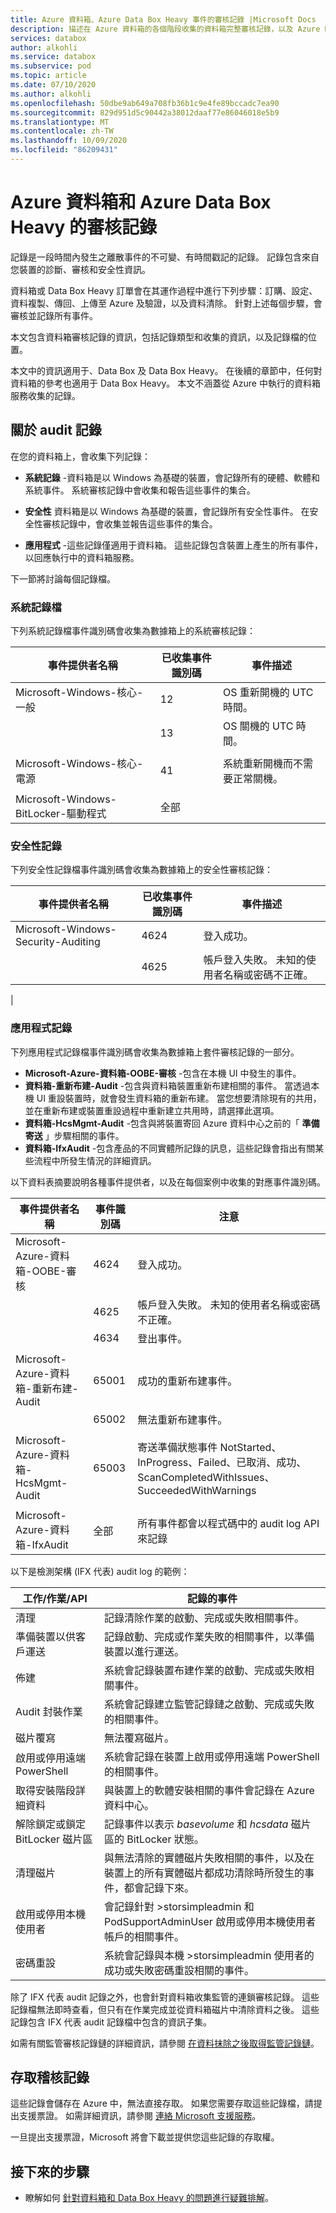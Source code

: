 ```yaml
---
title: Azure 資料箱、Azure Data Box Heavy 事件的審核記錄 |Microsoft Docs
description: 描述在 Azure 資料箱的各個階段收集的資料箱完整審核記錄，以及 Azure Data Box Heavy 順序。
services: databox
author: alkohli
ms.service: databox
ms.subservice: pod
ms.topic: article
ms.date: 07/10/2020
ms.author: alkohli
ms.openlocfilehash: 50dbe9ab649a708fb36b1c9e4fe89bccadc7ea90
ms.sourcegitcommit: 829d951d5c90442a38012daaf77e86046018e5b9
ms.translationtype: MT
ms.contentlocale: zh-TW
ms.lasthandoff: 10/09/2020
ms.locfileid: "86209431"
---
```

# <a name="audit-logs-for-your-azure-data-box-and-azure-data-box-heavy"></a>Azure 資料箱和 Azure Data Box Heavy 的審核記錄

記錄是一段時間內發生之離散事件的不可變、有時間戳記的記錄。 記錄包含來自您裝置的診斷、審核和安全性資訊。  

資料箱或 Data Box Heavy 訂單會在其運作過程中進行下列步驟：訂購、設定、資料複製、傳回、上傳至 Azure 及驗證，以及資料清除。 針對上述每個步驟，會審核並記錄所有事件。

本文包含資料箱審核記錄的資訊，包括記錄類型和收集的資訊，以及記錄檔的位置。 

本文中的資訊適用于、Data Box 及 Data Box Heavy。 在後續的章節中，任何對資料箱的參考也適用于 Data Box Heavy。 本文不涵蓋從 Azure 中執行的資料箱服務收集的記錄。 


## <a name="about-audit-logs"></a>關於 audit 記錄 

在您的資料箱上，會收集下列記錄：

- **系統記錄** -資料箱是以 Windows 為基礎的裝置，會記錄所有的硬體、軟體和系統事件。 系統審核記錄中會收集和報告這些事件的集合。 

- **安全性** 資料箱是以 Windows 為基礎的裝置，會記錄所有安全性事件。 在安全性審核記錄中，會收集並報告這些事件的集合。 

- **應用程式** -這些記錄僅適用于資料箱。 這些記錄包含裝置上產生的所有事件，以回應執行中的資料箱服務。

下一節將討論每個記錄檔。

### <a name="system-logs"></a>系統記錄檔

下列系統記錄檔事件識別碼會收集為數據箱上的系統審核記錄：

|事件提供者名稱     |已收集事件識別碼   |事件描述   |
|-------------------|----------|----------------|
|Microsoft-Windows-核心-一般|12  |OS 重新開機的 UTC 時間。   |
|                                |13  |OS 關機的 UTC 時間。 |
|    |                              |
|Microsoft-Windows-核心-電源  |41  |系統重新開機而不需要正常關機。| 
|    |                              |
|Microsoft-Windows-BitLocker-驅動程式|全部|    |

### <a name="security-logs"></a>安全性記錄

下列安全性記錄檔事件識別碼會收集為數據箱上的安全性審核記錄：

|事件提供者名稱                   |已收集事件識別碼    |事件描述       |
|--------------------------------------|------------|----------|
|Microsoft-Windows-Security-Auditing   |4624        |登入成功。 |
|                                      |4625        |帳戶登入失敗。 未知的使用者名稱或密碼不正確。 |
|                                     

### <a name="application-logs"></a>應用程式記錄

下列應用程式記錄檔事件識別碼會收集為數據箱上套件審核記錄的一部分。     

- **Microsoft-Azure-資料箱-OOBE-審核** -包含在本機 UI 中發生的事件。 
- **資料箱-重新布建-Audit** -包含與資料箱裝置重新布建相關的事件。 當透過本機 UI 重設裝置時，就會發生資料箱的重新布建。 當您想要清除現有的共用，並在重新布建或裝置重設過程中重新建立共用時，請選擇此選項。
- **資料箱-HcsMgmt-Audit** -包含與將裝置寄回 Azure 資料中心之前的「 **準備寄送** 」步驟相關的事件。 
- **資料箱-IfxAudit** -包含產品的不同實體所記錄的訊息，這些記錄會指出有關某些流程中所發生情況的詳細資訊。

以下資料表摘要說明各種事件提供者，以及在每個案例中收集的對應事件識別碼。

|事件提供者名稱    |事件識別碼    | 注意 |
|-----------------|-----------------|-------------------|
|Microsoft-Azure-資料箱-OOBE-審核 |4624        |登入成功。|
|                                      |4625        |帳戶登入失敗。 未知的使用者名稱或密碼不正確。|
|                                     |4634        |登出事件。|
|                                   |  | |
|Microsoft-Azure-資料箱-重新布建-Audit    |65001       |成功的重新布建事件。|
|                                                  |65002       |無法重新布建事件。|
|                                                  |                 |         |
|Microsoft-Azure-資料箱-HcsMgmt-Audit        |65003       |寄送準備狀態事件 NotStarted、InProgress、Failed、已取消、成功、ScanCompletedWithIssues、SucceededWithWarnings          |
|                                                  |                 |     |
|Microsoft-Azure-資料箱-IfxAudit    |全部 |所有事件都會以程式碼中的 audit log API 來記錄 |

以下是檢測架構 (IFX 代表) audit log 的範例：

|     工作/作業/API                              |     記錄的事件                                                                                                              | 
|-----------------------------------------------|------------------------------------------------------------------------------------------------------------------------------|
|     清理                                   |     記錄清除作業的啟動、完成或失敗相關事件。 |                                              
|     準備裝置以供客戶運送    |     記錄啟動、完成或作業失敗的相關事件，以準備裝置以進行運送。 |
|     佈建                                 |     系統會記錄裝置布建作業的啟動、完成或失敗相關事件。|
|     Audit 封裝作業                       |     系統會記錄建立監管記錄鏈之啟動、完成或失敗的相關事件。|
|     磁片覆寫                          |     無法覆寫磁片。|
|     啟用或停用遠端 PowerShell     |     系統會記錄在裝置上啟用或停用遠端 PowerShell 的相關事件。 |
|     取得安裝階段詳細資料               |     與裝置上的軟體安裝相關的事件會記錄在 Azure 資料中心。|
|     解除鎖定或鎖定 BitLocker 磁片區           |     記錄事件以表示 *basevolume* 和 *hcsdata* 磁片區的 BitLocker 狀態。|
|     清理磁片                              |     與無法清除的實體磁片失敗相關的事件，以及在裝置上的所有實體磁片都成功清除時所發生的事件，都會記錄下來。 |
|     啟用或停用本機使用者               |     會記錄針對 >storsimpleadmin 和 PodSupportAdminUser 啟用或停用本機使用者帳戶的相關事件。| 
|     密碼重設                          |     系統會記錄與本機 >storsimpleadmin 使用者的成功或失敗密碼重設相關的事件。 |


除了 IFX 代表 audit 記錄之外，也會針對資料箱收集監管的連鎖審核記錄。 這些記錄檔無法即時查看，但只有在作業完成並從資料箱磁片中清除資料之後。 這些記錄包含 IFX 代表 audit 記錄檔中包含的資訊子集。

如需有關監管審核記錄鏈的詳細資訊，請參閱 [在資料抹除之後取得監管記錄鏈](data-box-logs.md#get-chain-of-custody-logs-after-data-erasure)。

<!-- write a few lines about order history and link out to the detailed section on order history-->

## <a name="access-audit-logs"></a>存取稽核記錄

這些記錄會儲存在 Azure 中，無法直接存取。 如果您需要存取這些記錄檔，請提出支援票證。 如需詳細資訊，請參閱 [連絡 Microsoft 支援服務](data-box-disk-contact-microsoft-support.md)。 

一旦提出支援票證，Microsoft 將會下載並提供您這些記錄的存取權。


## <a name="next-steps"></a>接下來的步驟

- 瞭解如何 [針對資料箱和 Data Box Heavy 的問題進行疑難排解](data-box-troubleshoot.md)。
